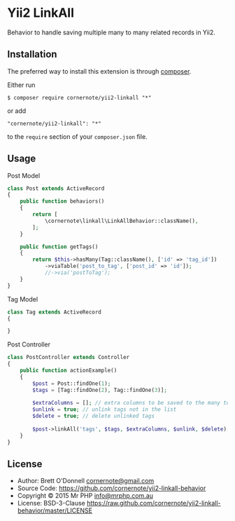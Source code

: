 # Yii2 LinkAll

Behavior to handle saving multiple many to many related records in Yii2.

## Installation

The preferred way to install this extension is through [composer](http://getcomposer.org/download/).

Either run

```
$ composer require cornernote/yii2-linkall "*"
```

or add

```
"cornernote/yii2-linkall": "*"
```

to the `require` section of your `composer.json` file.

## Usage

Post Model

```php
class Post extends ActiveRecord
{
    public function behaviors()
    {
        return [
            \cornernote\linkall\LinkAllBehavior::className(),
        ];
    }

    public function getTags()
    {
        return $this->hasMany(Tag::className(), ['id' => 'tag_id'])
            ->viaTable('post_to_tag', ['post_id' => 'id']);
            //->via('postToTag');
    }
}
```

Tag Model

```php
class Tag extends ActiveRecord
{

}
```

Post Controller

```php
class PostController extends Controller
{
    public function actionExample()
    {
        $post = Post::findOne(1);
        $tags = [Tag::findOne(2), Tag::findOne(3)];
        
        $extraColumns = []; // extra columns to be saved to the many to many table
        $unlink = true; // unlink tags not in the list
        $delete = true; // delete unlinked tags
        
        $post->linkAll('tags', $tags, $extraColumns, $unlink, $delete);
    }
}
```


## License

- Author: Brett O'Donnell <cornernote@gmail.com>
- Source Code: https://github.com/cornernote/yii2-linkall-behavior
- Copyright © 2015 Mr PHP <info@mrphp.com.au>
- License: BSD-3-Clause https://raw.github.com/cornernote/yii2-linkall-behavior/master/LICENSE
